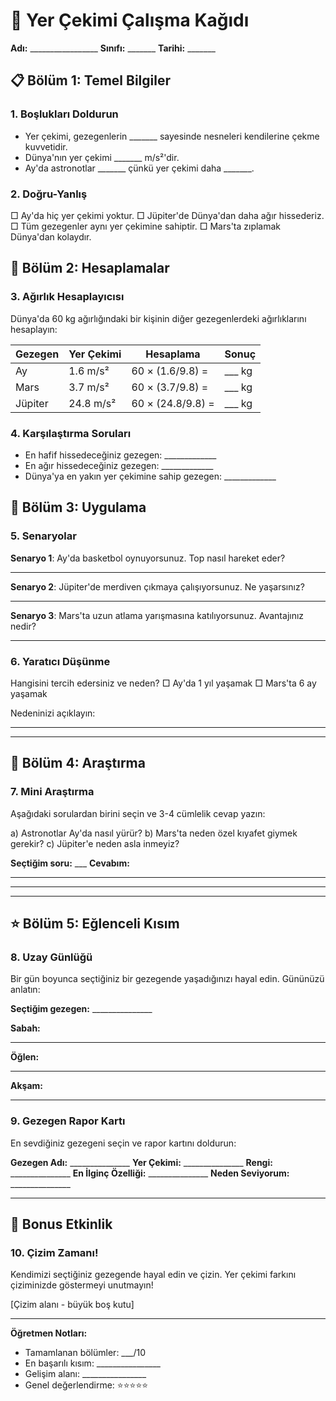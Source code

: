 # 🌟 Yer Çekimi Çalışma Kağıdı

**Adı:** _________________ **Sınıfı:** _______ **Tarihi:** _______

## 📋 Bölüm 1: Temel Bilgiler

### 1. Boşlukları Doldurun
- Yer çekimi, gezegenlerin _______ sayesinde nesneleri kendilerine çekme kuvvetidir.
- Dünya'nın yer çekimi _______ m/s²'dir.
- Ay'da astronotlar _______ çünkü yer çekimi daha _______.

### 2. Doğru-Yanlış
□ Ay'da hiç yer çekimi yoktur.
□ Jüpiter'de Dünya'dan daha ağır hissederiz.
□ Tüm gezegenler aynı yer çekimine sahiptir.
□ Mars'ta zıplamak Dünya'dan kolaydır.

## 🔢 Bölüm 2: Hesaplamalar

### 3. Ağırlık Hesaplayıcısı
Dünya'da 60 kg ağırlığındaki bir kişinin diğer gezegenlerdeki ağırlıklarını hesaplayın:

| Gezegen | Yer Çekimi | Hesaplama | Sonuç |
|---------|------------|-----------|--------|
| Ay      | 1.6 m/s²   | 60 × (1.6/9.8) = | ___ kg |
| Mars    | 3.7 m/s²   | 60 × (3.7/9.8) = | ___ kg |
| Jüpiter | 24.8 m/s²  | 60 × (24.8/9.8) = | ___ kg |

### 4. Karşılaştırma Soruları
- En hafif hissedeceğiniz gezegen: _____________
- En ağır hissedeceğiniz gezegen: _____________
- Dünya'ya en yakın yer çekimine sahip gezegen: _____________

## 🎯 Bölüm 3: Uygulama

### 5. Senaryolar
**Senaryo 1**: Ay'da basketbol oynuyorsunuz. Top nasıl hareket eder?
____________________________________________________

**Senaryo 2**: Jüpiter'de merdiven çıkmaya çalışıyorsunuz. Ne yaşarsınız?
____________________________________________________

**Senaryo 3**: Mars'ta uzun atlama yarışmasına katılıyorsunuz. Avantajınız nedir?
____________________________________________________

### 6. Yaratıcı Düşünme
Hangisini tercih edersiniz ve neden?
□ Ay'da 1 yıl yaşamak
□ Mars'ta 6 ay yaşamak

Nedeninizi açıklayın:
____________________________________________________
____________________________________________________

## 🌌 Bölüm 4: Araştırma

### 7. Mini Araştırma
Aşağıdaki sorulardan birini seçin ve 3-4 cümlelik cevap yazın:

a) Astronotlar Ay'da nasıl yürür?
b) Mars'ta neden özel kıyafet giymek gerekir?
c) Jüpiter'e neden asla inmeyiz?

**Seçtiğim soru:** ___
**Cevabım:**
____________________________________________________
____________________________________________________
____________________________________________________

## ⭐ Bölüm 5: Eğlenceli Kısım

### 8. Uzay Günlüğü
Bir gün boyunca seçtiğiniz bir gezegende yaşadığınızı hayal edin. Gününüzü anlatın:

**Seçtiğim gezegen:** _______________

**Sabah:**
____________________________________________________

**Öğlen:**
____________________________________________________

**Akşam:**
____________________________________________________

### 9. Gezegen Rapor Kartı
En sevdiğiniz gezegeni seçin ve rapor kartını doldurun:

**Gezegen Adı:** _______________
**Yer Çekimi:** _______________
**Rengi:** _______________
**En İlginç Özelliği:** _______________
**Neden Seviyorum:** _______________

---

## 🎨 Bonus Etkinlik

### 10. Çizim Zamanı!
Kendimizi seçtiğiniz gezegende hayal edin ve çizin. Yer çekimi farkını çiziminizde göstermeyi unutmayın!

[Çizim alanı - büyük boş kutu]

---

**Öğretmen Notları:**
- Tamamlanan bölümler: ___/10
- En başarılı kısım: ________________
- Gelişim alanı: ________________
- Genel değerlendirme: ⭐⭐⭐⭐⭐